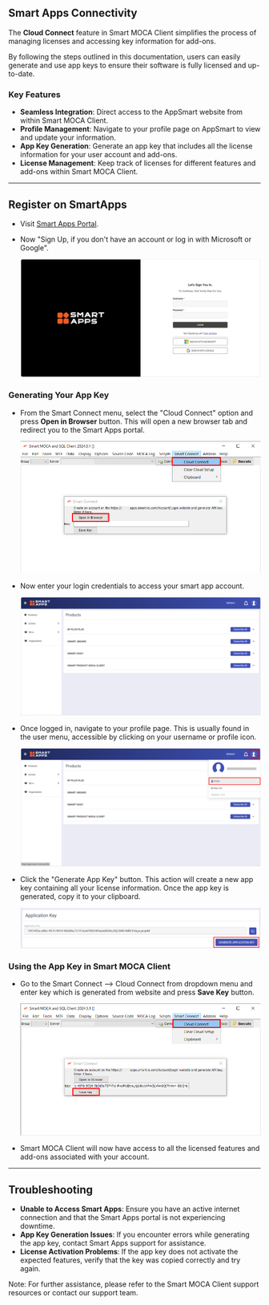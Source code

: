 ## Smart Apps Connectivity

The **Cloud Connect** feature in Smart MOCA Client simplifies the process of managing licenses and accessing key information for add-ons. 

By following the steps outlined in this documentation, users can easily generate and use app keys to ensure their software is fully licensed and up-to-date.

### Key Features

- **Seamless Integration**: Direct access to the AppSmart website from within Smart MOCA Client.
- **Profile Management**: Navigate to your profile page on AppSmart to view and update your information.
- **App Key Generation**: Generate an app key that includes all the license information for your user account and add-ons.
- **License Management**: Keep track of licenses for different features and add-ons within Smart MOCA Client.

---

## Register on SmartApps

- Visit [Smart Apps Portal](https://apps.smart-is.com/).
- Now "Sign Up, if you don't have an account or log in with Microsoft or Google". 

  ![Register](./.attachments/smart1.png)

### Generating Your App Key

- From the Smart Connect menu, select the "Cloud Connect" option and press **Open in Browser** button. This will open a new browser tab and redirect you to the Smart Apps portal.
  
  ![SmartApp](./.attachments/smart7.png)

- Now enter your login credentials to access your smart app account.

  ![ProfilePage](./.attachments/profile.png)

- Once logged in, navigate to your profile page. This is usually found in the user menu, accessible by clicking on your username or profile icon.

  ![ProfileNavigation](./.attachments/ProfileNavigation.png)

- Click the "Generate App Key" button. This action will create a new app key containing all your license information. Once the app key is generated, copy it to your clipboard.

  ![GenerateAppKey](./.attachments/smart2.png)

### Using the App Key in Smart MOCA Client

- Go to the Smart Connect --> Cloud Connect from dropdown menu and enter key which is generated from website and press **Save Key** button.

  ![AppKeyUsage](./.attachments/smart6.png)

- Smart MOCA Client will now have access to all the licensed features and add-ons associated with your account.

---

## Troubleshooting

- **Unable to Access Smart Apps**: Ensure you have an active internet connection and that the Smart Apps portal is not experiencing downtime.
- **App Key Generation Issues**: If you encounter errors while generating the app key, contact Smart Apps support for assistance.
- **License Activation Problems**: If the app key does not activate the expected features, verify that the key was copied correctly and try again.

Note: For further assistance, please refer to the Smart MOCA Client support resources or contact our support team.
